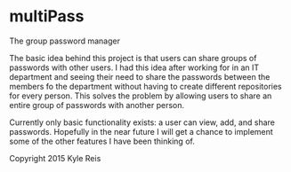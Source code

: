 # multiPass
The group password manager

The basic idea behind this project is that users can share groups of passwords with other users. I had this idea after working for in an IT department and seeing their need to share the passwords between the members fo the department without having to create different repositories for every person. This solves the problem by allowing users to share an entire group of passwords with another person.

Currently only basic functionality exists: a user can view, add, and share passwords. Hopefully in the near future I will get a chance to implement some of the other features I have been thinking of.

Copyright 2015 Kyle Reis
